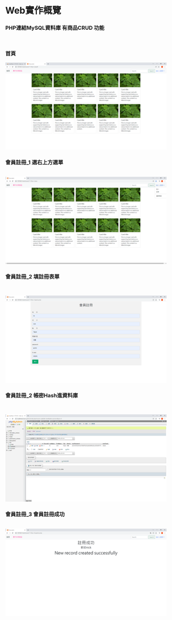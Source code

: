 <h1>Web實作概覽</h1>
<h3>PHP連結MySQL資料庫 有商品CRUD 功能</h3><br>
<h3>首頁</h3>
<img src="./Document - Google Chrome 2021_12_3 .png"><br>
<h3>會員註冊_1 選右上方選單</h3><br>
<img src="./右上方選註冊.png"><br>
<h3>會員註冊_2 填註冊表單</h3><br>

<img src="./會員註冊頁.png"><br>
<h3>會員註冊_2 帳密Hash進資料庫</h3><br>

<img src="./Hash保護.png"><br>

<h3>會員註冊_3 會員註冊成功</h3><br>
<img src="./註冊成功畫面.png"><br>
